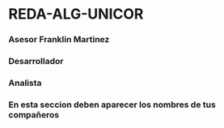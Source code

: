 # REDA-ALG-UNICOR
### Asesor Franklin Martinez
### Desarrollador
### Analista
### En esta seccion deben aparecer los nombres de tus compañeros
